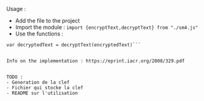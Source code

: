 Usage :
- Add the file to the project
- Import the module :
```import {encryptText,decryptText} from "./sm4.js"```
- Use the functions : 
```var encryptedText = encryptText("This is the text to be encrypted")
var decryptedText = decryptText(encryptedText)```


Info on the implementation : https://eprint.iacr.org/2008/329.pdf


TODO : 
- Generation de la clef 
- Fichier qui stocke la clef 
- README sur l'utilisation 